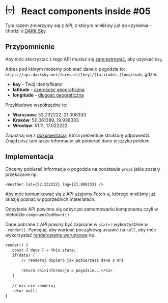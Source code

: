 # [![](../assets/img/logo-readme2.jpg)](https://devmentor.pl) &nbsp; React components inside #05

Tym razem zmierzymy się z API, z którym mieliśmy już do czynienia - chodzi o [DARK Sky](https://darksky.net/dev).

## Przypomnienie
Aby móc skorzystać z tego API musisz się [zarejestrować](https://darksky.net/dev/register), aby uzyskać `key`.

Adres pod którym możemy pobierać dane o pogodzie to: `https://api.darksky.net/forecast/[key]/[latitude],[longitude`, gdzie:

* **key** - Twój identyfikator
* **latitude** - [szerokość geograficzna](https://pl.wikipedia.org/wiki/Szeroko%C5%9B%C4%87_geograficzna)
* **longitude** - [długość geograficzna](https://pl.wikipedia.org/wiki/D%C5%82ugo%C5%9B%C4%87_geograficzna)

Przykładowe współrzędne to:
* **Warszawa**: 52.232222, 21.008333
* **Kraków**: 50.061389, 19.938333
* **Wrocław**: 51.11, 17.022222

 Zapoznaj się z [dokumentacją](https://darksky.net/dev/docs), która prezentuje strukturę odpowiedzi. Znajdziesz tam także informacje jak pobierać dane w języku polskim.

 ## Implementacja

 Chcemy pobierać informacje o pogodzie na podstawie `props` jakie zostały przekazane np.

 ```
 <Weather lat={52.232222} lng={21.008333} />
 ```

 Aby móc komunikować się  z API użyjemy [Fetch-a](https://developer.mozilla.org/en-US/docs/Web/API/Fetch_API/Using_Fetch), którego mieliśmy już okazję poznać w poprzednich materiałach.

 Odpytanie API powinno się odbyć po zamontowaniu komponentu czyli w metodzie `componentDidMount()`.

 Dane pobrane z API powiny być zapisane w `state` i wykorzystane w `.render()`. Pamiętaj, aby wartość początkową ustawić na `null`, aby móc wykorzystać [renderowanie warunkowe](https://pl.reactjs.org/docs/conditional-rendering.html) np.

 ```
 render() {
    const { data } = this.state;
    if(data) {
        // renderuj dopiero jak pobierzesz dane z API

        return <h1>informacje o pogodzie...</h1>
    }

    // nic nie renderuj
    retur null;
 }
 ```


